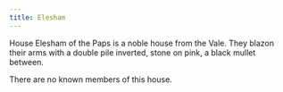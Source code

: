 ```yaml
---
title: Elesham
---
```


House Elesham of the Paps is a noble house from the Vale. They blazon their arms with a double pile inverted, stone on pink, a black mullet between.

There are no known members of this house.


